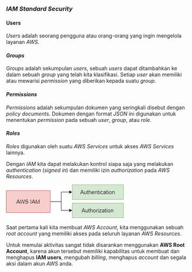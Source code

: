 ### *IAM Standard Security*

#### Users

*Users* adalah seorang pengguna atau orang-orang yang ingin mengelola layanan *AWS*.

#### *Groups*

*Groups* adalah sekumpulan *users*, sebuah *users* dapat ditambahkan ke dalam sebuah *group* yang telah kita klasifikasi. Setiap *user* akan memiliki atau mewarisi *permission* yang diberikan kepada suatu *group*.

#### *Permissions*

*Permissions* adalah sekumpulan dokumen yang seringkali disebut dengan *policy* *documents*. Dokumen dengan format *JSON* ini digunakan untuk menentukan *permission* pada sebuah *user*, *group*, atau *role*. 

#### *Roles*

*Roles* digunakan oleh suatu *AWS Services* untuk akses *AWS Services* lainnya.

Dengan *IAM* kita dapat melakukan kontrol siapa saja yang melakukan *authentication* (*signed in*) dan memiliki izin *authorization* pada *AWS Resources*.

<img src="/assets/Authentication & Authorization.png">

Saat pertama kali kita membuat *AWS Account*, kita menggunakan sebuah *root account* yang memiliki akses pada seluruh layanan *AWS Resources*.

Untuk memulai aktivitas sangat tidak disarankan menggunakan **AWS Root Account**, karena akun tersebut memiliki kapabilitas untuk membuat dan menghapus **IAM users**, mengubah *billing*, menghapus *account* dan segala aksi dalam akun *AWS* anda.

